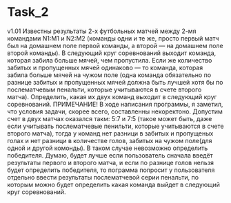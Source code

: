# Task_2
v1.01
Известны результаты 2-х футбольных матчей между 2-мя командами N1:M1 и N2:M2 (команды одни и те же, просто первый матч был на домашнем поле первой команды,
а второй — на домашнем поле второй команды). В следующий круг соревнований выходит команда, которая забила больше мячей, чем пропустила. Если же количество забитых и 
пропущенных мячей одинаково — то команда, которая забила больше мячей на чужом поле (одна команда обязательно по разнице забитых и пропущенных мячей должна быть лучшей 
хотя бы по послематчевым пенальти, которые учитываются в счете второго матча). Определить, какая их двух команд выходит в следующий круг соревнований.
ПРИМЕЧАНИЕ!
В ходе написания программы, я заметил, что условия задачи, скорее всего, составленны некоректоно.
Допустим счет в двух матчах оказался такм:  5:7 и 7:5 (такое может быть, даже если учитывать послематчевые пенильти, которые учитываются в счете второго матча), тогда 
у команд нет разници в забитых и пропущеных голах и нет разници в количестве голов, забитых на чужом поле(для одной и другой комонды). В таком случае невозможно определить победителя.
Думаю, будет лучше если пользователь сначала введёт результаты первого и второго матча, и если по разнице голов нельзя будет определить победителя, то пограмма попросит у пользователя отдельно ввести результаты послематчевой серии пенальти, по которым можно будет определить какая команда выйдет в следующий круг соревнований.
